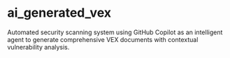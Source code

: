 # ai_generated_vex
Automated security scanning system using GitHub Copilot as an intelligent agent to generate comprehensive VEX documents with contextual vulnerability analysis.
